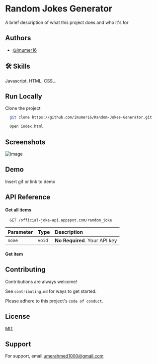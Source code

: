 
# Random Jokes Generator

A brief description of what this project does and who it's for

## Authors

- [@imumer16](https://www.github.com/imumer16)


## 🛠 Skills
Javascript, HTML, CSS...

## Run Locally

Clone the project

```bash
  git clone https://github.com/imumer16/Random-Jokes-Generator.git
```



```bash
  Open index.html
```






## Screenshots

![image](https://user-images.githubusercontent.com/84404257/191676956-fc0ad8af-7ba8-4317-a500-9c67702e3e2d.png)


## Demo

Insert gif or link to demo

## API Reference

#### Get all items

```http
  GET /official-joke-api.appspot.com/random_joke
```

| Parameter | Type     | Description                |
| :-------- | :------- | :------------------------- |
| `none` | `void` | **No Required**. Your API key |

#### Get item





## Contributing

Contributions are always welcome!

See `contributing.md` for ways to get started.

Please adhere to this project's `code of conduct`.








## License

[MIT](https://choosealicense.com/licenses/mit/)

## Support

For support, email umerahmed1000@gmail.com
